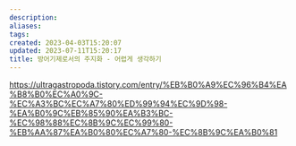 ```yaml
---
description:
aliases: 
tags: 
created: 2023-04-03T15:20:07
updated: 2023-07-11T15:20:17
title: 방어기제로서의 주지화 - 어렵게 생각하기
---
```

https://ultragastropoda.tistory.com/entry/%EB%B0%A9%EC%96%B4%EA%B8%B0%EC%A0%9C-%EC%A3%BC%EC%A7%80%ED%99%94%EC%9D%98-%EA%B0%9C%EB%85%90%EA%B3%BC-%EC%98%88%EC%8B%9C%EC%99%80-%EB%AA%87%EA%B0%80%EC%A7%80-%EC%8B%9C%EA%B0%81